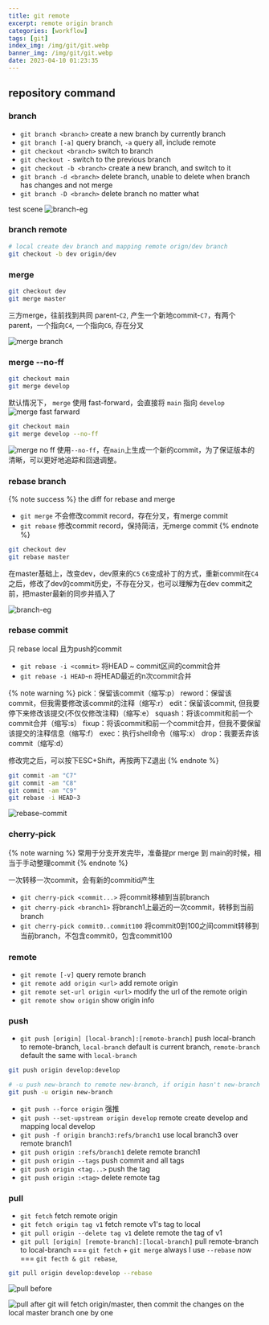 ```yaml
---
title: git remote
excerpt: remote origin branch
categories: [workflow]
tags: [git]
index_img: /img/git/git.webp
banner_img: /img/git/git.webp
date: 2023-04-10 01:23:35
---
```


## repository command

### branch

- `git branch <branch>` create a new branch by currently branch
- `git branch [-a]` query branch, `-a` query all, include remote
- `git checkout <branch>` switch to branch
- `git checkout -` switch to the previous branch
- `git checkout -b <branch>` create a new branch, and switch to it
- `git branch -d <branch>` delete branch, unable to delete when branch has changes and not merge
- `git branch -D <branch>` delete branch no matter what

test scene
![branch-eg]( /img/git/branch-eg.webp)

### branch remote
```sh
# local create dev branch and mapping remote orign/dev branch
git checkout -b dev origin/dev
```

### merge

```sh
git checkout dev
git merge master
```

三方merge，往前找到共同 parent-`C2`, 产生一个新地commit-`C7`，有两个parent，一个指向`C4`, 一个指向`C6`, 存在分叉

![merge branch]( /img/git/merge-branch.webp)

### merge --no-ff

```sh
git checkout main
git merge develop
```
默认情况下， `merge` 使用 fast-forward，会直接将 `main` 指向 `develop`
![merge fast farward](/img/git/merge-ff.png)

```sh
git checkout main
git merge develop --no-ff
```
![merge no ff](/img/git/merge-no-ff.png)
使用`--no-ff`，在`main`上生成一个新的commit，为了保证版本的清晰，可以更好地追踪和回退调整。

### rebase branch
{% note success %}
the diff for rebase and merge
- `git merge` 不会修改commit record，存在分叉，有merge commit
- `git rebase` 修改commit record，保持简洁，无merge commit
{% endnote %}

```sh
git checkout dev
git rebase master
```
在master基础上，改变dev，dev原来的`C5` `C6`变成补丁的方式，重新commit在`C4`之后，修改了dev的commit历史，不存在分叉，也可以理解为在dev commit之前，把master最新的同步并插入了

![branch-eg]( /img/git/rebase-branch.webp)

### rebase commit
只 rebase local 且为push的commit

- `git rebase -i <commit>` 将HEAD ~ commit区间的commit合并
- `git rebase -i HEAD~n` 将HEAD最近的n次commit合并

{% note warning %}
pick：保留该commit（缩写:p）
reword：保留该commit，但我需要修改该commit的注释（缩写:r）
edit：保留该commit, 但我要停下来修改该提交(不仅仅修改注释)（缩写:e）
squash：将该commit和前一个commit合并（缩写:s）
fixup：将该commit和前一个commit合并，但我不要保留该提交的注释信息（缩写:f）
exec：执行shell命令（缩写:x）
drop：我要丢弃该commit（缩写:d）

修改完之后，可以按下ESC+Shift，再按两下Z退出
{% endnote %}

```sh
git commit -am "C7"
git commit -am "C8"
git commit -am "C9"
git rebase -i HEAD~3
```

![rebase-commit](/img/git/rebase-commit.webp)

### cherry-pick
{% note warning %}
常用于分支开发完毕，准备提pr merge 到 main的时候，相当于手动整理commit
{% endnote %}

一次转移一次commit，会有新的commitid产生
- `git cherry-pick <commit...>` 将commit移植到当前branch
- `git cherry-pick <branch1>` 将branch1上最近的一次commit，转移到当前branch
- `git cherry-pick commit0..commit100` 将commit0到100之间commit转移到当前branch，不包含commit0，包含commit100

### remote

- `git remote [-v]` query remote branch
- `git remote add origin <url>` add remote origin
- `git remote set-url origin <url>` modify the url of the remote origin
- `git remote show origin` show origin info

### push

- `git push [origin] [local-branch]:[remote-branch]` push local-branch to remote-branch, `local-branch` default is current branch, `remote-branch` default the same with `local-branch`
```sh
git push origin develop:develop

# -u push new-branch to remote new-branch, if origin hasn't new-branch
git push -u origin new-branch
```
- `git push --force origin` 强推
- `git push --set-upstream origin develop` remote create develop and mapping local develop
- `git push -f origin branch3:refs/branch1` use local branch3 over remote branch1
- `git push origin :refs/branch1` delete remote branch1
- `git push origin --tags` push commit and all tags
- `git push origin <tag...>` push the tag
- `git push origin :<tag>` delete remote tag

### pull

- `git fetch` fetch remote origin
- `git fetch origin tag v1` fetch remote v1's tag to local
- `git pull origin --delete tag v1` delete remote the tag of v1
- `git pull [origin] [remote-branch]:[local-branch]` pull remote-branch to local-branch === `git fetch` + `git merge`
always I use `--rebase` now === `git fecth & git rebase`, 
```sh
git pull origin develop:develop --rebase
```

![pull before](/img/git/pull-rebase-before.png)

![pull after](/img/git/pull-rebase-after.png)
git will fetch origin/master, then commit the changes on the local master branch one by one
